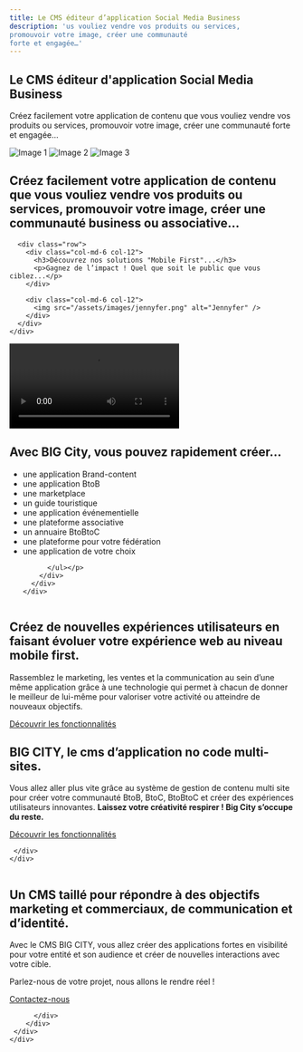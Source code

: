 ```yaml
---
title: Le CMS éditeur d’application Social Media Business
description: 'us vouliez vendre vos produits ou services, 
promouvoir votre image, créer une communauté 
forte et engagée…'
---
```

  <section class="bande purple" id="hero">
    <div class="container">
      <div class="row">
        <div class="col-md-6 col-12">
          <h1>Le CMS éditeur d'application Social Media Business</h1>
          <p>
            Créez facilement votre application de contenu que vous vouliez
            vendre vos produits ou services, promouvoir votre image, créer une
            communauté forte et engagée...
          </p>
        </div>
        <div class="col-md-6 col-12">
          <img src="/assets/images/telhomepage.png" alt="Image 1" />
          <img src="/assets/images/dashboardhomepage1.png" alt="Image 2" />
          <img src="/assets/images/dashboardhomepage2.png" alt="Image 3" />
        </div>
      </div>
    </div>
  </section>
  <section class="bande purple" id="jennyfer">
    <div class="container">
      <h2>
        Créez facilement votre application de contenu que vous vouliez vendre
        vos produits ou services, promouvoir votre image, créer une communauté
        business ou associative...
      </h2>

      <div class="row">
        <div class="col-md-6 col-12">
          <h3>Découvrez nos solutions "Mobile First"...</h3>
          <p>Gagnez de l’impact ! Quel que soit le public que vous ciblez...</p>
        </div>

        <div class="col-md-6 col-12">
          <img src="/assets/images/jennyfer.png" alt="Jennyfer" />
        </div>
      </div>
    </div>
  </section>

  <section class="bande" id="video">
    <div class="container">
      <div class="row">
        <div class="col-md-6 col-12">
          <video
            src="/assets/images/Bigcityanim_2.mp4"
            autoplay
            loop
            controls="false"
          ></video>
        </div>
        <div class="col-md-6 col-12">
          <h2>Avec BIG City, vous pouvez rapidement créer…</h2>
          <p><ul>
            <li>une application Brand-content</li>
            <li>une application BtoB</li>
            <li>une marketplace</li>
            <li>un guide touristique</li>
            <li>une application événementielle</li>
            <li>une plateforme associative</li>
            <li>un annuaire BtoBtoC</li>
            <li>une plateforme pour votre fédération</li>
            <li>une application de votre choix</li>

          </ul></p>
        </div>
      </div>
    </div>
  </section>
  <section class="bande purple" id="nouvelles-experiences">
    <div class="container">
      <div class="row">
        <div class="col-12 col-md-6">
        <!-- Contenu de la colonne de droite -->
          <img src="/assets/images/kevin.png" alt="" class="img-fluid">
        </div>
        <div class="col-12 col-md-6">
          <h2>Créez de nouvelles expériences utilisateurs en faisant évoluer votre expérience web au niveau mobile first.</h2>
          <p>
          Rassemblez le marketing, les ventes et la communication au sein d’une même application grâce à une technologie qui permet à chacun de donner le meilleur de lui-même pour valoriser votre activité ou atteindre de nouveaux objectifs.
          </p>
          <a href="#">Découvrir les fonctionnalités</a>
        </div>
     </div>
    </div>
  </section>
  <section class="bande" id="nocode">
    <div class="container">
      <div class="row">
        <div class="col-12 col-md-6">
          <h2>BIG CITY, le cms d’application
no code multi-sites.</h2>
          <p>
            Vous allez aller plus vite grâce au système de gestion de contenu multi site pour créer votre communauté BtoB, BtoC, BtoBtoC et créer des expériences utilisateurs innovantes.
            <strong>Laissez votre créativité respirer !
Big City s’occupe du reste.</strong>
          </p>
          <a href="#">Découvrir les fonctionnalités</a>
        </div>
              <div class="col-12 col-md-6">
        <!-- Contenu de la colonne de droite -->
          <img src="/assets/images/illutsraionNocode.jpg" alt="" class="img-fluid">
        </div>

     </div>
    </div>
  </section>
  <section class="uncmstaille purple" id="nouvelles-experiences">
    <div class="container">
      <div class="row">
        <div class="col-12 col-md-6">
        <!-- Contenu de la colonne de droite -->
          <img src="/assets/images/aliceetcms.png" alt="" class="img-fluid">
        </div>
        <div class="col-12 col-md-6">
          <h2>Un CMS taillé pour répondre
à des objectifs marketing et
commerciaux, de communication
et d’identité.</h2>
          <p>
            Avec le CMS BIG CITY, vous allez créer des applications fortes en visibilité pour votre entité et son audience et créer de nouvelles
interactions avec votre cible.
          </p>
          <div id="parleznous">
            <p>Parlez-nous de votre projet, nous allons le rendre réel !
</p>
            <a href="#">Contactez-nous</a>

          </div>
        </div>
     </div>
    </div>
  </section>
